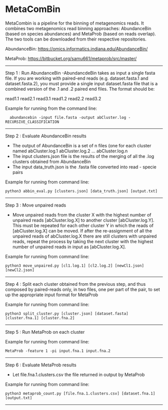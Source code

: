 # MetaComBin 

MetaCombin is a pipeline for the binning of metagenomics reads. It combines two metagenomics read binning approaches: AbundanceBin (based on species abundances) and MetaProb (based on reads overlap). The two tools can be downloaded from their respective repositories.

AbundanceBin: https://omics.informatics.indiana.edu/AbundanceBin/

MetaProb: https://bitbucket.org/samu661/metaprob/src/master/


---

Step 1 : Run AbundanceBin
-AbundancdeBin takes as input a single fasta file. If you are working with paired-end reads (e.g. dataset.fasta.1 and dataset.fasta.2), you must provide a single input dataset.fasta file that is a combined version of the .1 and .2 paired end files. The format should be:

read1.1
read2.1
read3.1
read1.2
read2.2
read3.2


Example for running from the command line:

      abundancebin -input file.fasta -output abCluster.log -RECURSIVE_CLASSIFICATION

---


Step 2 : Evaluate AbundanceBin results
- The output of AbundanceBin is a set of n files (one for each cluster named abCluster.log.1 abCluster.log.2 ... abCluster.log.n
- The input clusters.json file is the results of the merging of all the .log clusters obtained from AbundanceBin
- The input data_truth.json is the .fasta file converted into read - specie pairs

Example for running from command line:

    python3 abbin_eval.py [clusters.json] [data_truth.json] [output.txt]

---

Step 3 : Move unpaired reads

- Move unpaired reads from the cluster X with the highest number of unpaired reads [abCluster.log.X] to another cluster [abCluster.log.Y]. This must be repeated for each other cluster Y in which the reads of [abCluster.log.X] can be moved. If after the re-assignment of all the unpaired reads of abCluster.log.X there are still clusters with unpaired reads, repeat the process by taking the next cluster with the highest number of unpaired reads in input as [abCluster.log.X]. 

Example for running from command line:

    python3 move_unpaired.py [cl1.log.1] [cl2.log.2] [newCl1.json] [newCl2.json]

---

Step 4 : Split each cluster obtained from the previous step, and thus composed by paired-reads only, in two files, one per part of the pair, to set up the appropriate input format for MetaProb

Example for running from command line:
   
    python3 split_cluster.py [cluster.json] [dataset.fasta] [cluster.fna.1] [cluster.fna.2]

---

Step 5 : Run MetaProb on each cluster

Example for running from command line:
   
    MetaProb -feature 1 -pi input.fna.1 input.fna.2

---

Step 6 : Evaluate MetaProb results
- Let file.fna.1.clusters.csv the file returned in output by MetaProb

Example for running from command line:
  
    python3 metaprob_count.py [file.fna.1.clusters.csv] [dataset.fna.1] [output.txt]

---
